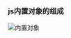 ### js内置对象的组成

![内置对象](https://raw.githubusercontent.com/justjavac/programming-mindmap/master/preview/standard-built-in-objects.png)